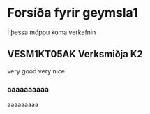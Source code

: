 # Forsíða fyrir geymsla1

Í þessa möppu koma verkefnin

## VESM1KT05AK Verksmiðja K2 

very good very nice

### aaaaaaaaaa

aaaaaaaaa
